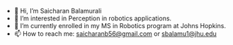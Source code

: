 - 👋 Hi, I’m Saicharan Balamurali
- 👀 I’m interested in Perception in robotics applications.
- 🌱 I’m currently enrolled in my MS in Robotics program at Johns Hopkins.
- 📫 How to reach me: saicharanb56@gmail.com or sbalamu1@jhu.edu

<!---
saicharanb56/saicharanb56 is a ✨ special ✨ repository because its `README.md` (this file) appears on your GitHub profile.
You can click the Preview link to take a look at your changes.
--->
